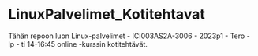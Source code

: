 # LinuxPalvelimet_Kotitehtavat

Tähän repoon luon Linux-palvelimet - ICI003AS2A-3006 - 2023p1 - Tero - lp - ti 14-16:45 online -kurssin kotitehtävät.
